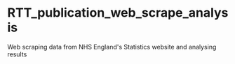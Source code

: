 # RTT_publication_web_scrape_analysis
Web scraping data from NHS England's Statistics website and analysing results
